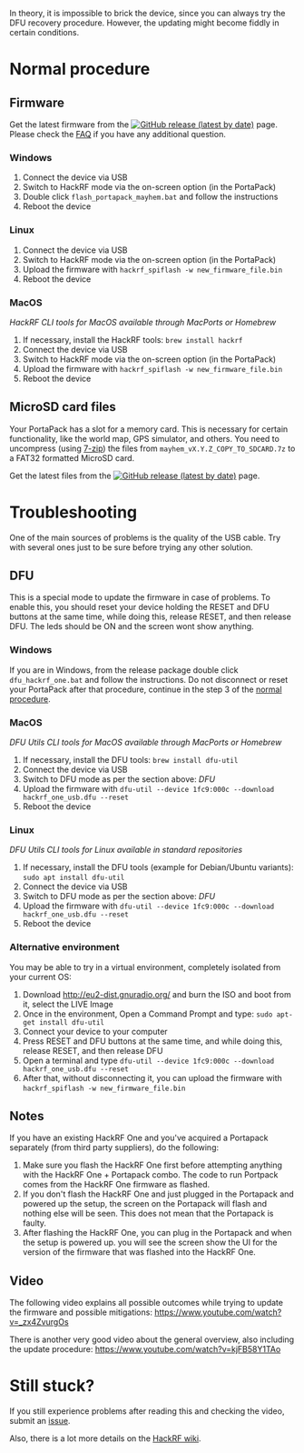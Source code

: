 In theory, it is impossible to brick the device, since you can always try the DFU recovery procedure. However, the updating might become fiddly in certain conditions.

# Normal procedure

## Firmware

Get the latest firmware from the [![GitHub release (latest by date)](https://img.shields.io/github/v/release/eried/portapack-mayhem?label=Releases&style=social)](https://github.com/eried/portapack-mayhem/releases/latest) page. Please check the [FAQ](https://github.com/eried/portapack-mayhem#frequently-asked-questions) if you have any additional question.

### Windows

1. Connect the device via USB
2. Switch to HackRF mode via the on-screen option (in the PortaPack)
3. Double click `flash_portapack_mayhem.bat` and follow the instructions
4. Reboot the device

### Linux

1. Connect the device via USB
2. Switch to HackRF mode via the on-screen option (in the PortaPack)
3. Upload the firmware with `hackrf_spiflash -w new_firmware_file.bin` 
4. Reboot the device

### MacOS

_HackRF CLI tools for MacOS available through MacPorts or Homebrew_

1. If necessary, install the HackRF tools: `brew install hackrf`
2. Connect the device via USB
3. Switch to HackRF mode via the on-screen option (in the PortaPack)
4. Upload the firmware with `hackrf_spiflash -w new_firmware_file.bin` 
5. Reboot the device

## MicroSD card files

Your PortaPack has a slot for a memory card. This is necessary for certain functionality, like the world map, GPS simulator, and others. You need to uncompress (using [7-zip](https://www.7-zip.org/download.html)) the files from `mayhem_vX.Y.Z_COPY_TO_SDCARD.7z` to a FAT32 formatted MicroSD card. 

Get the latest files from the [![GitHub release (latest by date)](https://img.shields.io/github/v/release/eried/portapack-mayhem?label=Releases&style=social)](https://github.com/eried/portapack-mayhem/releases/latest) page. 

# Troubleshooting

One of the main sources of problems is the quality of the USB cable. Try with several ones just to be sure before trying any other solution.

## DFU

This is a special mode to update the firmware in case of problems. To enable this, you should reset your device holding the RESET and DFU buttons at the same time, while doing this, release RESET, and then release DFU. The leds should be ON and the screen wont show anything.

### Windows
If you are in Windows, from the release package double click `dfu_hackrf_one.bat` and follow the instructions. Do not disconnect or reset your PortaPack after that procedure, continue in the step 3 of the [normal procedure](Update-firmware#normal-procedure).

### MacOS
_DFU Utils CLI tools for MacOS available through MacPorts or Homebrew_

1. If necessary, install the DFU tools: `brew install dfu-util`
2. Connect the device via USB
3. Switch to DFU mode as per the section above: *DFU*
4. Upload the firmware with `dfu-util --device 1fc9:000c --download hackrf_one_usb.dfu --reset` 
5. Reboot the device

### Linux
_DFU Utils CLI tools for Linux available in standard repositories_

1. If necessary, install the DFU tools (example for Debian/Ubuntu variants): `sudo apt install dfu-util`
2. Connect the device via USB
3. Switch to DFU mode as per the section above: *DFU*
4. Upload the firmware with `dfu-util --device 1fc9:000c --download hackrf_one_usb.dfu --reset` 
5. Reboot the device

### Alternative environment

You may be able to try in a virtual environment, completely isolated from your current OS:
1. Download http://eu2-dist.gnuradio.org/ and burn the ISO and boot from it, select the LIVE Image
2. Once in the environment, Open a Command Prompt and type: `sudo apt-get install dfu-util`
3. Connect your device to your computer
4. Press RESET and DFU buttons at the same time, and while doing this, release RESET, and then release DFU
5. Open a terminal and type `dfu-util --device 1fc9:000c --download hackrf_one_usb.dfu --reset`
6. After that, without disconnecting it, you can upload the firmware with `hackrf_spiflash -w new_firmware_file.bin`

## Notes

If you have an existing HackRF One and you've acquired a Portapack separately (from third party suppliers), do the following:
1. Make sure you flash the HackRF One first before attempting anything with the HackRF One + Portapack combo. The code to run Portpack comes from the HackRF One firmware as flashed. 
2. If you don't flash the HackRF One and just plugged in the Portapack and powered up the setup, the screen on the Portapack will flash and nothing else will be seen. This does not mean that the Portapack is faulty.
3. After flashing the HackRF One, you can plug in the Portapack and when the setup is powered up. you will see the screen show the UI for the version of the firmware that was flashed into the HackRF One. 

## Video
The following video explains all possible outcomes while trying to update the firmware and possible mitigations:
https://www.youtube.com/watch?v=_zx4ZvurgOs

There is another very good video about the general overview, also including the update procedure:
https://www.youtube.com/watch?v=kjFB58Y1TAo

# Still stuck?
If you still experience problems after reading this and checking the video, submit an [issue](https://github.com/eried/portapack-havoc/issues/new?assignees=&labels=&template=problem-upgrading-the-firmware.md&title=Problem+upgrading+the+firmware).

Also, there is a lot more details on the [HackRF wiki](https://github.com/mossmann/hackrf/wiki/Updating-Firmware).